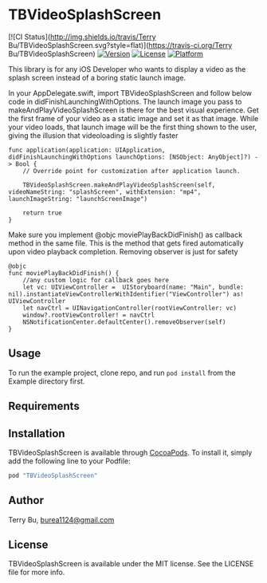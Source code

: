 # TBVideoSplashScreen

[![CI Status](http://img.shields.io/travis/Terry Bu/TBVideoSplashScreen.svg?style=flat)](https://travis-ci.org/Terry Bu/TBVideoSplashScreen)
[![Version](https://img.shields.io/cocoapods/v/TBVideoSplashScreen.svg?style=flat)](http://cocoapods.org/pods/TBVideoSplashScreen)
[![License](https://img.shields.io/cocoapods/l/TBVideoSplashScreen.svg?style=flat)](http://cocoapods.org/pods/TBVideoSplashScreen)
[![Platform](https://img.shields.io/cocoapods/p/TBVideoSplashScreen.svg?style=flat)](http://cocoapods.org/pods/TBVideoSplashScreen)

This library is for any iOS Developer who wants to display a video as the splash screen instead of a boring static launch image. 

In your AppDelegate.swift, import TBVideoSplashScreen and follow below code in didFinishLaunchingWithOptions.
The launch image you pass to makeAndPlayVideoSplashScreen is there for the best visual experience. Get the first frame of your video as a static image and set it as that image. While your video loads, that launch image will be the first thing shown to the user, giving the illusion that videoloading is slightly faster 

    func application(application: UIApplication, didFinishLaunchingWithOptions launchOptions: [NSObject: AnyObject]?) -> Bool {
        // Override point for customization after application launch.
        
        TBVideoSplashScreen.makeAndPlayVideoSplashScreen(self, videoNameString: "splashScreen", withExtension: "mp4", launchImageString: "launchScreenImage")
        
        return true
    }

Make sure you implement @objc moviePlayBackDidFinish() as callback method in the same file. This is the method that gets fired automatically upon video playback completion. Removing observer is just for safety

    @objc
    func moviePlayBackDidFinish() {
        //any custom logic for callback goes here
        let vc: UIViewController =  UIStoryboard(name: "Main", bundle: nil).instantiateViewControllerWithIdentifier("ViewController") as! UIViewController
        let navCtrl = UINavigationController(rootViewController: vc)
        window?.rootViewController! = navCtrl
        NSNotificationCenter.defaultCenter().removeObserver(self)
    }

## Usage

To run the example project, clone repo, and run `pod install` from the Example directory first.

## Requirements

## Installation

TBVideoSplashScreen is available through [CocoaPods](http://cocoapods.org). To install
it, simply add the following line to your Podfile:

```ruby
pod "TBVideoSplashScreen"
```

## Author

Terry Bu, burea1124@gmail.com

## License

TBVideoSplashScreen is available under the MIT license. See the LICENSE file for more info.
